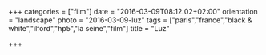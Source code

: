+++
categories = ["film"]
date = "2016-03-09T08:12:02+02:00"
orientation = "landscape"
photo = "2016-03-09-luz"
tags = ["paris","france","black & white","ilford","hp5","la seine","film"]
title = "Luz"

+++
